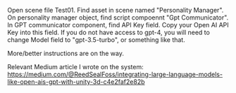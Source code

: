 Open scene file Test01. Find asset in scene named "Personality Manager". On personality manager object, find script compoennt "Gpt Communicator". In GPT communicator component, find API Key field. Copy your Open AI API Key into this field. If you do not have access to gpt-4, you will need to change Model field to "gpt-3.5-turbo", or something like that.

More/better instructions are on the way.

Relevant Medium article I wrote on the system:
https://medium.com/@ReedSealFoss/integrating-large-language-models-like-open-ais-gpt-with-unity-3d-c4e2faf2e82b

